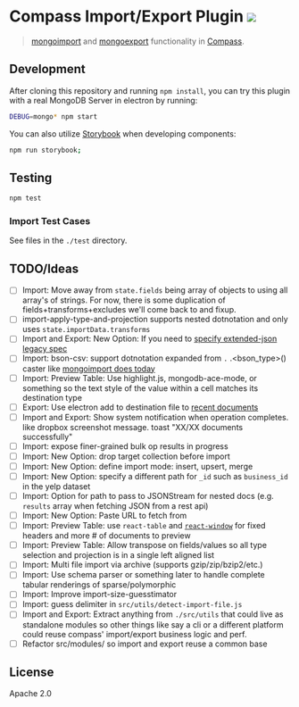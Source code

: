 # Compass Import/Export Plugin [![][travis_img]][travis_url]

> [mongoimport][mongoimport] and [mongoexport][mongoexport] functionality in [Compass][compass].

## Development

After cloning this repository and running `npm install`, you can try this plugin with a real MongoDB Server in electron by running:

```bash
DEBUG=mongo* npm start
```

You can also utilize [Storybook](https://storybook.js.org/) when developing components:

```bash
npm run storybook;
```

## Testing

```bash
npm test
```

### Import Test Cases

See files in the `./test` directory.

## TODO/Ideas

- [ ] Import: Move away from `state.fields` being array of objects to using all array's of strings. For now, there is some duplication of fields+transforms+excludes we'll come back to and fixup.
- [ ] import-apply-type-and-projection supports nested dotnotation and only uses `state.importData.transforms`
- [ ] Import and Export: New Option: If you need to [specify extended-json legacy spec](https://github.com/mongodb/js-bson/pull/339)
- [ ] Import: bson-csv: support dotnotation expanded from `.` .<bson_type>() caster like [mongoimport does today][mongoimport]
- [ ] Import: Preview Table: Use highlight.js, mongodb-ace-mode, or something so the text style of the value within a cell matches its destination type
- [ ] Export: Use electron add to destination file to [recent documents](https://electronjs.org/docs/tutorial/recent-documents)
- [ ] Import and Export: Show system notification when operation completes. like dropbox screenshot message. toast "XX/XX documents successfully"
- [ ] Import: expose finer-grained bulk op results in progress
- [ ] Import: New Option: drop target collection before import
- [ ] Import: New Option: define import mode: insert, upsert, merge
- [ ] Import: New Option: specify a different path for `_id` such as `business_id` in the yelp dataset
- [ ] Import: Option for path to pass to JSONStream for nested docs (e.g. `results` array when fetching JSON from a rest api)
- [ ] Import: New Option: Paste URL to fetch from
- [ ] Import: Preview Table: use `react-table` and [`react-window`](https://www.npmjs.com/package/react-window-infinite-loader) for fixed headers and more # of documents to preview
- [ ] Import: Preview Table: Allow transpose on fields/values so all type selection and projection is in a single left aligned list
- [ ] Import: Multi file import via archive (supports gzip/zip/bzip2/etc.)
- [ ] Import: Use schema parser or something later to handle complete tabular renderings of sparse/polymorphic
- [ ] Import: Improve import-size-guesstimator
- [ ] Import: guess delimiter in `src/utils/detect-import-file.js`
- [ ] Import and Export: Extract anything from `./src/utils` that could live as standalone modules so other things like say a cli or a different platform could reuse compass' import/export business logic and perf.
- [ ] Refactor src/modules/ so import and export reuse a common base

## License

Apache 2.0

[travis_img]: https://travis-ci.org/mongodb-js/compass-import-export.svg?branch=master
[travis_url]: https://travis-ci.org/mongodb-js/compass-import-export
[compass]: https://github.com/mongodb-js/compass
[mongoimport]: https://docs.mongodb.com/manual/reference/program/mongoimport
[mongoexport]: https://docs.mongodb.com/manual/reference/program/mongoexport
